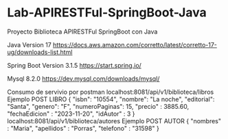 # Lab-APIRESTFul-SpringBoot-Java
Proyecto Biblioteca APIRESTFul SpringBoot con Java

Java
Version 17
https://docs.aws.amazon.com/corretto/latest/corretto-17-ug/downloads-list.html

Spring Boot
Version 3.1.5
https://start.spring.io/

Mysql 8.2.0
https://dev.mysql.com/downloads/mysql/

Consumo de servivio por postman
localhost:8081/api/v1/biblioteca/libros
Ejemplo POST LIBRO
{
    "isbn": "10554",
    "nombre": "La noche",
    "editorial": "Santa",
    "genero": "F",
    "numeroPaginas": 15,
    "precio" : 3885.60,
    "fechaEdicion" : "2023-11-20",
    "idAutor" : 3
}
localhost:8081/api/v1/biblioteca/autores
Ejemplo POST AUTOR
{
    "nombres" : "Maria",
    "apellidos" : "Porras",
    "telefono" : "31598"
}


